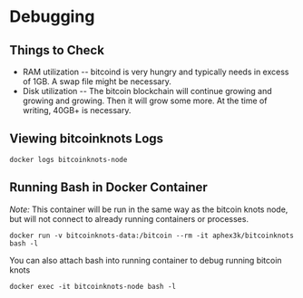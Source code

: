 # Debugging

## Things to Check

* RAM utilization -- bitcoind is very hungry and typically needs in excess of 1GB.  A swap file might be necessary.
* Disk utilization -- The bitcoin blockchain will continue growing and growing and growing.  Then it will grow some more.  At the time of writing, 40GB+ is necessary.

## Viewing bitcoinknots Logs

    docker logs bitcoinknots-node


## Running Bash in Docker Container

*Note:* This container will be run in the same way as the bitcoin knots node, but will not connect to already running containers or processes.

    docker run -v bitcoinknots-data:/bitcoin --rm -it aphex3k/bitcoinknots bash -l

You can also attach bash into running container to debug running bitcoin knots

    docker exec -it bitcoinknots-node bash -l


